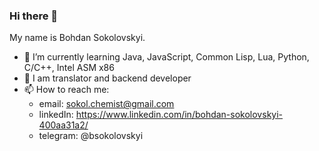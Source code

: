 ### Hi there 👋
My name is Bohdan Sokolovskyi.
- 🌱 I’m currently learning Java, JavaScript, Common Lisp, Lua, Python, C/C++, Intel ASM x86
- 💬 I am translator and backend developer
- 📫 How to reach me: 
  * email: sokol.chemist@gmail.com
  * linkedIn: https://www.linkedin.com/in/bohdan-sokolovskyi-400aa31a2/
  * telegram: @bsokolovskyi
